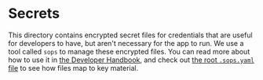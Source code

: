 # Secrets

This directory contains encrypted secret files for credentials that are useful
for developers to have, but aren't necessary for the app to run. We use a tool
called `sops` to manage these encrypted files. You can read more about how
to use it in
[the Developer Handbook](https://siliconally.getoutline.com/s/d984f195-3e5e-410f-bce8-63676496661f#h-sops),
and check out [the root `.sops.yaml` file](/.sops.yaml) to see how files map to
key material.